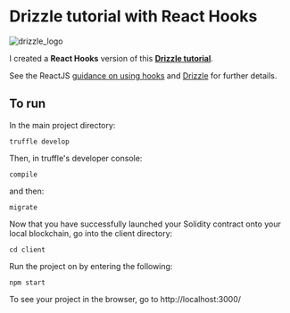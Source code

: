 # Drizzle tutorial with React Hooks

![drizzle_logo](https://github.com/trufflesuite/drizzle/raw/master/readme/drizzle-logomark.png?raw=true)

I created a **React Hooks** version of this [**Drizzle tutorial**](https://www.trufflesuite.com/tutorials/getting-started-with-drizzle-and-react). 

See the ReactJS [guidance on using hooks](https://reactjs.org/docs/hooks-reference.html) and [Drizzle](https://www.trufflesuite.com/drizzle) for further details.

## To run ##

In the main project directory:

```
truffle develop
```

Then, in truffle's developer console: 
```
compile
```

and then:
```
migrate
```

Now that you have successfully launched your Solidity contract onto your local blockchain, go into the client directory:

```
cd client
```

Run the project on by entering the following:

```
npm start
```

To see your project in the browser, go to http://localhost:3000/

